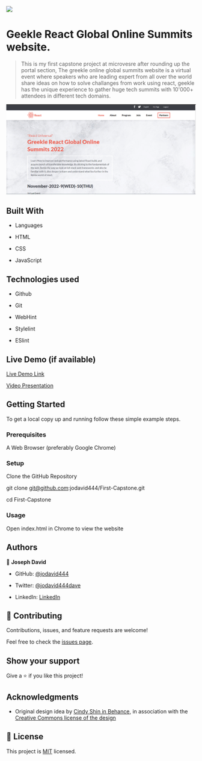 ![](https://img.shields.io/badge/Microverse-blueviolet)

# Geekle React Global Online Summits website.

> This is my first capstone project at microvesre after rounding up the portal section, The greekle online global summits website is a virtual event where speakers who are leading expert from all over the world share ideas on how to solve challanges from work using react, geekle has the unique experience to gather huge tech summits with 10'000+ attendees in different tech domains.

<img src="image/Screenshot 2023-03-08 144358.png" alt="">

## Built With

- Languages 

- HTML

- CSS

- JavaScript

## Technologies used

- Github

- Git

- WebHint

- Stylelint

- ESlint

## Live Demo (if available)

[Live Demo Link](https://jodavid444.github.io/First-Capstone-Project/)

[Video Presentation](https://drive.google.com/file/d/1gJyEXOM6y8kTRfMw3Sk-h-DpsQ34INfG/view?usp=share_link)

## Getting Started

To get a local copy up and running follow these simple example steps.

### Prerequisites

A Web Browser (preferably Google Chrome)

### Setup

Clone the GitHub Repository 

git clone git@github.com:jodavid444/First-Capstone.git

cd First-Capstone

### Usage

Open index.html in Chrome to view the website

## Authors

👤 **Joseph David**

- GitHub: [@jodavid444](https://github.com/jodavid444)

- Twitter: [@jodavid444dave](https://twitter.com/jodavid444dave)

- LinkedIn: [LinkedIn](https://linkedin.com/in/joseph-david-01a8a5243)

## 🤝 Contributing

Contributions, issues, and feature requests are welcome!

Feel free to check the [issues page](../../issues/).

## Show your support

Give a ⭐️ if you like this project!

## Acknowledgments

- Original design idea by [Cindy Shin in Behance](https://www.behance.net/adagio07), in association with the [Creative Commons license of the design](https://creativecommons.org/licenses/by-nc/4.0/)

## 📝 License

This project is [MIT](./LICENSE) licensed.

